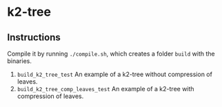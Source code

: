 # k2-tree

## Instructions

Compile it by running `./compile.sh`, which creates a folder `build` with the binaries.
1. `build_k2_tree_test` An example of a k2-tree without compression of leaves.
2. `build_k2_tree_comp_leaves_test` An example of a k2-tree with compression of leaves.


